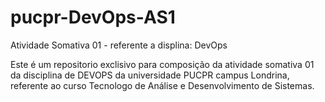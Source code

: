 # pucpr-DevOps-AS1
Atividade Somativa 01 - referente a displina: DevOps


Este é um repositorio exclisivo para composição da atividade somativa 01 da disciplina de DEVOPS da universidade PUCPR campus Londrina, referente ao curso Tecnologo de Análise e Desenvolvimento de Sistemas. 